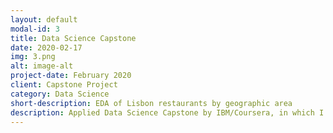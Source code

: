 ```yaml
---
layout: default
modal-id: 3
title: Data Science Capstone
date: 2020-02-17
img: 3.png
alt: image-alt
project-date: February 2020
client: Capstone Project
category: Data Science
short-description: EDA of Lisbon restaurants by geographic area
description: Applied Data Science Capstone by IBM/Coursera, in which I made a study of Lisbon types of restaurants by geographic area to understand how certain types of restaurant and its food will vary in different neighbourhoods, with the goal of giving understanding of how this can vary with the variance of the location in a certain city.
---
```

